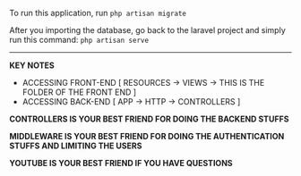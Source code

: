 To run this application, run
```php artisan migrate```

After you importing the database, go back to the laravel project and simply run this command:
```php artisan serve```

_____________________________________________________________________________________________

**KEY NOTES**
- ACCESSING FRONT-END
[ RESOURCES -> VIEWS -> THIS IS THE FOLDER OF THE FRONT END  ]
- ACCESSING BACK-END
[ APP -> HTTP -> CONTROLLERS ]

**CONTROLLERS IS YOUR BEST FRIEND FOR DOING THE BACKEND STUFFS**

**MIDDLEWARE IS YOUR BEST FRIEND FOR DOING THE AUTHENTICATION STUFFS AND LIMITING THE USERS**

**YOUTUBE IS YOUR BEST FRIEND IF YOU HAVE QUESTIONS**
